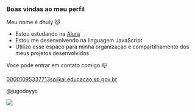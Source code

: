 ### Boas vindas ao meu perfil 

Meu nome é dhuly 🐱

- Estou estudando na [Alura](https://www.alura.com.br)
- Estou me desenvolvendo na linguagem JavaScript
- Utilizo esse espaço para minha organizaçao e compartilhamento dos meus projetos desenvolvidos

Voce pode entrar em contato comigo 📪

00001095337713sp@al.educacao.sp.gov.br

@jugodoyyc

![](https://media1.tenor.com/m/JWJRjZFUa_cAAAAC/one-piece-anime.gif)

